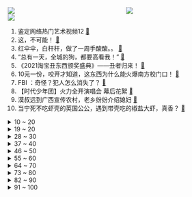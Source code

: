 <div >
	<a style="float:left;width:55%;" href = "https://github.com/anuraghazra/github-readme-stats">
	 <img src = "https://github-readme-stats.vercel.app/api?username=iuuuuuaena&theme=buefy&show_icons=true"/>
	</a>
	<a  style="float:right;width:45%" href = "https://github.com/anuraghazra/github-readme-stats">
	 <img  src="https://github-readme-stats.vercel.app/api/top-langs/?username=anuraghazra&layout=compact"/>
	</a>
	</div>

[![](https://img.shields.io/badge/jxd-@jxdgogogo.xyz-yellowgreen.svg)](https://www.jxdgogogo.xyz)<br>
1. 鉴定网络热门艺术视频12 [:link:](//www.bilibili.com/video/BV1z34y167mx) <br>
2. 这，不可能！ [:link:](//www.bilibili.com/video/BV16L411j7Xy) <br>
3. 红伞伞，白杆杆，做了一周手酸酸。。 [:link:](//www.bilibili.com/video/BV1MM4y1w79w) <br>
4. “总有一天，全城的狗，都要高看我！” [:link:](//www.bilibili.com/video/BV18D4y1c7BM) <br>
5. 《2021淘宝丑东西颁奖盛典》——丑者归来！ [:link:](//www.bilibili.com/video/BV1rZ4y1Q7kW) <br>
6. 10元一份，咬开才知道，这东西为什么能火爆南方校门口！ [:link:](//www.bilibili.com/video/BV1GZ4y1D7vX) <br>
7. FBI ：奇怪？犯人怎么消失了？ [:link:](//www.bilibili.com/video/BV1TP4y1H7ey) <br>
8. 【时代少年团】火力全开演唱会 幕后花絮 [:link:](//www.bilibili.com/video/BV1RY411W7wj) <br>
9. 漠叔远到广西宣传农村，老乡纷纷介绍媳妇 [:link:](//www.bilibili.com/video/BV1AP4y1H7Sh) <br>
10. 当宁死不吃虾壳的英国公公，遇到带壳吃的椒盐大虾，真香？ [:link:](//www.bilibili.com/video/BV1Yb4y1q7FH) <br>
<details>
<summary>10 ~ 20</summary>

11. 【唐诗逸新舞】洛阳旧事，一舞盛唐。国家队带你看真正的绝对演绎！【超清4k美颜暴击】 [:link:](//www.bilibili.com/video/BV1zL4y1n7Jv) <br>
12. 【剧情MV】Lover Boy 88❤晚晚奶味RAP甜蜜暴击 [:link:](//www.bilibili.com/video/BV1PQ4y1Y7DY) <br>
13. 看完心情会变好噢~ [:link:](//www.bilibili.com/video/BV1G34y167tr) <br>
14. 呼噜噜~ 来和新朋友一起玩吧 [:link:](//www.bilibili.com/video/BV1dm4y1X7ZS) <br>
15. 2021 我的21岁 [:link:](//www.bilibili.com/video/BV1Rg411w7uU) <br>
16. 又萌又猛又聪明的虎鲸还真是当之无愧的海上霸主啊！ [:link:](//www.bilibili.com/video/BV1GQ4y1Y7HJ) <br>
17. 人类有可能完成？ [:link:](//www.bilibili.com/video/BV1er4y1U79H) <br>
18. 《误杀2》！！退钱！！！ [:link:](//www.bilibili.com/video/BV1Kg411A7ue) <br>
19. 我对ASOUL入脑后，明白了嘉然约等于克苏鲁 [:link:](//www.bilibili.com/video/BV11T4y1f78Q) <br>
</details>
<details>
<summary>19 ~ 20</summary>

20. 【野生人类图鉴】奶奶带大，广场一霸 [:link:](//www.bilibili.com/video/BV1RQ4y1a717) <br>
21. 恐怖小说四大巅峰之作！ [:link:](//www.bilibili.com/video/BV14L411j7n7) <br>
22. 《痒》笑死，老鼠跳舞居然这么涩情 [:link:](//www.bilibili.com/video/BV15F41167Em) <br>
23. 为了防止电视诈骗把电视砸了【阅片无数Ⅱ 32】 [:link:](//www.bilibili.com/video/BV1xu411S7K1) <br>
24. 【王冰冰滑雪Vlog】挑战8岁萌娃到拜师学艺，只用了两分钟 [:link:](//www.bilibili.com/video/BV1Jg411A7S7) <br>
25. 还记得前几天吃的烧烤吗？挺好吃，再来吃一次。 [:link:](//www.bilibili.com/video/BV1Jb4y1v7LW) <br>
26. 荧 vs 遗迹守卫 - 原神动画 [:link:](//www.bilibili.com/video/BV1mY411W78V) <br>
27. 生日聚会！朋友竟送我法拉利？！ [:link:](//www.bilibili.com/video/BV1tS4y1M7SA) <br>
28. 巨牢固！史上最简单的圆头速成！！牢固到甩不掉！ [:link:](//www.bilibili.com/video/BV1DY411W7Ut) <br>
</details>
<details>
<summary>28 ~ 30</summary>

29. 【侦查冰】腾讯VS网易的强强对决，在一场Dota比赛中打响 [:link:](//www.bilibili.com/video/BV1bY411H7ra) <br>
30. 【4K60FPS】陈奕迅《葡萄成熟时》神级现场！祝大家冬至安康 [:link:](//www.bilibili.com/video/BV1s34y167Rd) <br>
31. 低音炮狗狗唱歌苏死了wooooo~ [:link:](//www.bilibili.com/video/BV1PZ4y1X7C5) <br>
32. 17个简单有趣的小食谱～ [:link:](//www.bilibili.com/video/BV1Wr4y1U7bo) <br>
33. 断章取义的把戏，还要玩多久？倭寇就是日本人，并非中国人假扮！ [:link:](//www.bilibili.com/video/BV1yQ4y1a7Ve) <br>
34. 【罗汉鬼套路】LOL螃蟹骚套路 瞬间给敌人整破防！ [:link:](//www.bilibili.com/video/BV1xL41157LA) <br>
35. 只有中国人才能理解的中国式浪漫 [:link:](//www.bilibili.com/video/BV1ib4y1q7MB) <br>
36. 《明日方舟》EP - Heal the World [:link:](//www.bilibili.com/video/BV1fb4y1e7Gv) <br>
37. 一根弦 [:link:](//www.bilibili.com/video/BV1RL4y1J7wJ) <br>
</details>
<details>
<summary>37 ~ 40</summary>

38. 【基德】疯传的出血热，到底是怎么回事 [:link:](//www.bilibili.com/video/BV1na41167Hp) <br>
39. 标准粤语，高手过招 [:link:](//www.bilibili.com/video/BV1xa41167gV) <br>
40. 外面风好大 家里好冷 [:link:](//www.bilibili.com/video/BV1i3411x756) <br>
41. 北方冬天就这点好 [:link:](//www.bilibili.com/video/BV1V44y1J745) <br>
42. 假steam究竟有多离谱？up主以身试毒揭开假steam背后的秘密 [:link:](//www.bilibili.com/video/BV1Pq4y1m78Q) <br>
43. 冬至的小潮tEam！ [:link:](//www.bilibili.com/video/BV1cR4y1s76U) <br>
44. 电脑点不亮？黑屏？重启？ 史上最强电脑问题排查诊断攻略！装机不求人系列【超详细】 [:link:](//www.bilibili.com/video/BV1UY411W7Y9) <br>
45. 我买了一些丑东西....... [:link:](//www.bilibili.com/video/BV1GP4y1H7Mu) <br>
46. 一个人花400元去吃奢华海鲜拼盘 今天自己吃个爽 [:link:](//www.bilibili.com/video/BV1Xq4y12785) <br>
</details>
<details>
<summary>46 ~ 50</summary>

47. 动画《凡人修仙传》的动作导演穆宁发的动作捕捉花絮 [:link:](//www.bilibili.com/video/BV11Z4y1Q7Fa) <br>
48. 与理发师的心理战 [:link:](//www.bilibili.com/video/BV1YP4y1H7a4) <br>
49. 照顾一只绝症的猫，我们一家都身心俱疲…… [:link:](//www.bilibili.com/video/BV16m4y197UU) <br>
50. 新华农兄弟：冬至到了给兄弟们准备了饺子和惊喜 [:link:](//www.bilibili.com/video/BV1or4y1D7Qa) <br>
51. 经典科幻史诗，影响全世界20年！超长深度解析《黑客帝国》第一部 [:link:](//www.bilibili.com/video/BV1uS4y1M7yb) <br>
52. 我们是冠军！三国杀荣登STEAM劣强榜第一 [:link:](//www.bilibili.com/video/BV1TL4y1n7td) <br>
53. 海鲜美食up主@Amoy硬邦帮 工作室里的美丽海物 [:link:](//www.bilibili.com/video/BV17F411B7HP) <br>
54. 出现了不太精神的领养人 [:link:](//www.bilibili.com/video/BV1jR4y1W7VM) <br>
55. 波士顿大龙虾说它冷，我帮它洗白白盖上被子煮一煮。 [:link:](//www.bilibili.com/video/BV1RM4y1c7c4) <br>
</details>
<details>
<summary>55 ~ 60</summary>

56. 【年度大制作，请看】在阳光照不到的地方，总有一群人默默守护着我们 [:link:](//www.bilibili.com/video/BV1Ea411k7Ui) <br>
57. 你没喝过的奇葩饮料，苦瓜汁都甘拜下风！ [:link:](//www.bilibili.com/video/BV1GD4y1c7X3) <br>
58. 制作一只超大的等身大鸭鸭！布洛妮娅等身手办 [:link:](//www.bilibili.com/video/BV15P4y1H7cj) <br>
59. 脆皮五花肉居然不香了？是什么让芬兰家人抢起来了！狂蘸辣椒赞不绝口，这个太香了！吃到停不下来！ [:link:](//www.bilibili.com/video/BV1Pq4y1m7Dd) <br>
60. 【原神手书】一只狗狗有两幅面孔！ [:link:](//www.bilibili.com/video/BV1Mq4y1m7oH) <br>
61. 【三年之约】无论你在世界的何处，我都一定会再去见你！ [:link:](//www.bilibili.com/video/BV1gZ4y1X7HP) <br>
62. 警告！！！这个视频会让你感到非常难受 [:link:](//www.bilibili.com/video/BV1eb4y1q7cf) <br>
63. 【波兰球】冬至 [:link:](//www.bilibili.com/video/BV19i4y197Ga) <br>
64. “我爱的人早在18岁就已经爱过我了，至于她30岁爱谁 40岁爱谁 甚至后半生爱谁 我都祝福她” [:link:](//www.bilibili.com/video/BV1rM4y1c79r) <br>
</details>
<details>
<summary>64 ~ 70</summary>

65. 像泥沙一样的美味，到底是虾还是土呢？中华美食真的是博大精深啊，你想象不到的美食 [:link:](//www.bilibili.com/video/BV13a41167Tx) <br>
66. 全网首吃凶狠圆轴蟹，跟吃了僵尸一样，到现在还感到恶心 [:link:](//www.bilibili.com/video/BV1dr4y1U7xW) <br>
67. 民警帮大爷找回丢失的羊，第二天民警就收到一锅鲜美的羊汤 [:link:](//www.bilibili.com/video/BV1Lq4y1B7Ui) <br>
68. 揭开工地神秘的面纱。 [:link:](//www.bilibili.com/video/BV1Dr4y1U7PW) <br>
69. 危！当着爸妈面让女友闭嘴！女友没急爸妈急眼了？！ [:link:](//www.bilibili.com/video/BV1mr4y1D7wF) <br>
70. 百岁老人三个月不出家门的秘诀竟是… [:link:](//www.bilibili.com/video/BV1ML4y1n7k6) <br>
71. 来个大佬帮我剪的悲伤一点 [:link:](//www.bilibili.com/video/BV1vm4y1X7JJ) <br>
72. bzzb？B站直播！ 我，火星包，来了！ [:link:](//www.bilibili.com/video/BV1Cb4y1v74x) <br>
73. 人生第一次做烤乳猪，皮比薯片还脆，帅小伙吃嗨了！ [:link:](//www.bilibili.com/video/BV1zL4y1J7RW) <br>
</details>
<details>
<summary>73 ~ 80</summary>

74. 剧TOP：史上最劲爆真人秀，可能没有之一 [:link:](//www.bilibili.com/video/BV1eZ4y1X7ym) <br>
75. 【刘谦魔术课】约了就得来！地表最强代课老师！ [:link:](//www.bilibili.com/video/BV1yZ4y1X7Eg) <br>
76. 大海退潮后，大庆捡到躲在大文蛤里的八爪鱼，还挖到完整海葵花 [:link:](//www.bilibili.com/video/BV1cr4y1S73W) <br>
77. 陈奕迅一夜2亿播放的《孤勇者》，居然是患癌女粉丝写的，破防了！ [:link:](//www.bilibili.com/video/BV1uQ4y1Y7gv) <br>
78. 满级幼崽，强大爆发力，这躲闪速度我都惊呆了 [:link:](//www.bilibili.com/video/BV1Wb4y1q7ro) <br>
79. 【医学博士】住手！不要再伤害你的眼睛 I 隐形眼镜怎么选？ [:link:](//www.bilibili.com/video/BV1Wu411S7mr) <br>
80. 26年了，男朋友终于不卡粉了！！！ [:link:](//www.bilibili.com/video/BV1TM4y1w77d) <br>
81. 烈士遗孀朱引梅：背着黄金乞讨10年，金子般的忠诚 [:link:](//www.bilibili.com/video/BV1434y167Mx) <br>
82. 童年的回忆，手艺人自制翻花。一分钟翻出十八样花，每一朵花还对应一个成语！ [:link:](//www.bilibili.com/video/BV1KL411j7hc) <br>
</details>
<details>
<summary>82 ~ 90</summary>

83. 【OC meme】Pink Elephants [:link:](//www.bilibili.com/video/BV1yi4y1d781) <br>
84. 试吃上海佛跳墙天花板，一口下去简直是殿堂级别的享受 [:link:](//www.bilibili.com/video/BV1xL4y1n7wf) <br>
85. 这  都  什  么  妖  魔  鬼  怪！！ [:link:](//www.bilibili.com/video/BV1f44y1j7dk) <br>
86. 不惧困难，顽强乐观。贵在坚持，顺其自然！加油！奥利给！哈哈哈哈哈哈 [:link:](//www.bilibili.com/video/BV1Zr4y1D7cf) <br>
87. 【空岛】无 中 生 有 [:link:](//www.bilibili.com/video/BV1ag411w78g) <br>
88. 养鸟人专项训练倒计时，熟练的让人心疼… [:link:](//www.bilibili.com/video/BV12F411q7Nb) <br>
89. 【彩虹合唱】《道别是一件难事》首演和唯一演出现场，既然忘不掉，不如就装着吧。 [:link:](//www.bilibili.com/video/BV1E34y1679J) <br>
90. 80岁老大爷再次吹响让敌人闻声丧胆的冲锋号，热血沸腾！向老兵致敬！ [:link:](//www.bilibili.com/video/BV1aM4y1c7gt) <br>
91. 【原魔】全新开放世界游戏全网公测！ [:link:](//www.bilibili.com/video/BV19m4y1X7hh) <br>
</details>
<details>
<summary>91 ~ 100</summary>

92. RLCraft！范马石粒！最新2.9版 EP25！ [:link:](//www.bilibili.com/video/BV1pb4y1v7Tu) <br>
93. 【Benteoort】荷兰新生代女模特 又攻又酷又奶 简直是现实版哈尔 [:link:](//www.bilibili.com/video/BV1jb4y1v79t) <br>
94. 把妹妹当成弟弟养了多年，男主却浑然不知！这番快把我笑死了！哈哈！ [:link:](//www.bilibili.com/video/BV1oR4y1W7wJ) <br>
95. 在日服体验最正宗的Apex黄金精神 [:link:](//www.bilibili.com/video/BV1YS4y1Q7QZ) <br>
96. 《V I P》 [:link:](//www.bilibili.com/video/BV1gF411B7wT) <br>
97. 六首2021年全网都在找的俄罗斯神曲，旋律好上头，我打赌你都听过 [:link:](//www.bilibili.com/video/BV1Ha411k7FX) <br>
98. 以前的老虎vs现在的老虎 [:link:](//www.bilibili.com/video/BV1sL4y1n7e2) <br>
99. 王刚制作烤鱼分享“试菜”工作日常，反复实验才能换来真正的美食 [:link:](//www.bilibili.com/video/BV1sa411k7kN) <br>
100. 像不像玩游戏时的你 [:link:](//www.bilibili.com/video/BV1gr4y1S7nV) <br>
</details>
